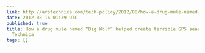 ```yaml
---
link: http://arstechnica.com/tech-policy/2012/08/how-a-drug-mule-named-big-wolf-helped-create-terrible-gps-search-law/
date: 2012-08-16 01:39 UTC
published: true
title: How a drug mule named “Big Wolf” helped create terrible GPS search law | Ars
  Technica
tags: []
---
```




